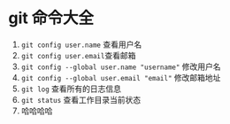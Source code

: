 # git 命令大全
1. `git config user.name` 查看用户名
2. `git config user.email`查看邮箱
3. `git config --global user.name "username"` 修改用户名
4. `git config --global user.email "email"` 修改邮箱地址
5. `git log` 查看所有的日志信息
6. `git status` 查看工作目录当前状态
7. 哈哈哈哈

